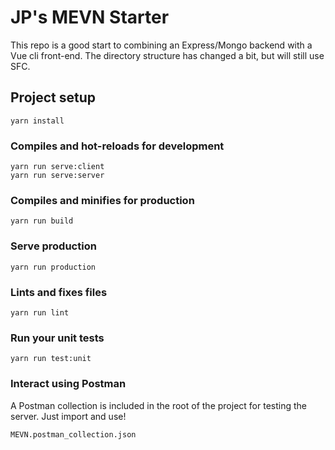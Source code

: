 # JP's MEVN Starter
  This repo is a good start to combining an Express/Mongo backend with a Vue cli front-end.
  The directory structure has changed a bit, but will still use SFC. 

## Project setup
```
yarn install
```

### Compiles and hot-reloads for development
```
yarn run serve:client
yarn run serve:server
```

### Compiles and minifies for production
```
yarn run build
```
### Serve production
```
yarn run production
```

### Lints and fixes files
```
yarn run lint
```

### Run your unit tests
```
yarn run test:unit
```

### Interact using Postman
A Postman collection is included in the root of the project for testing the server. Just import and use!
```
MEVN.postman_collection.json
```